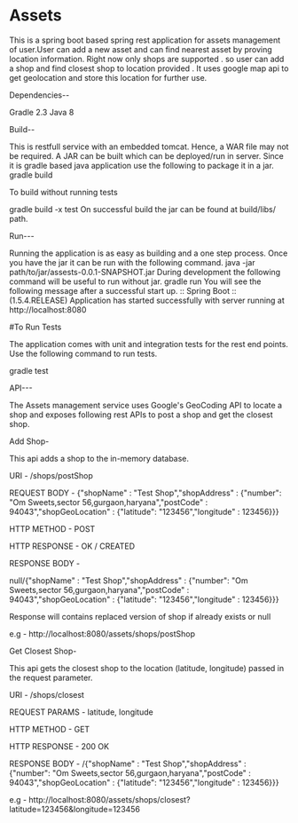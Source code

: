# Assets
This is a spring boot based spring rest application for assets management of user.User can add a new asset and can find nearest asset by proving location information.
Right now only shops are supported . so user can add a shop and find closest shop to location provided . It uses google map api to get geolocation and store this location 
for further use.


 Dependencies--

Gradle 2.3
Java 8

 Build--

This is restfull service with an embedded tomcat. Hence, a WAR file may not be required. A JAR can be built which can be deployed/run in server. Since it is gradle based java application use the following to package it in a jar.
gradle build

To build without running tests

gradle build -x test
On successful build the jar can be found at build/libs/ path.

Run---

Running the application is as easy as building and a one step process. Once you have the jar it can be run with the following command.
java -jar path/to/jar/assests-0.0.1-SNAPSHOT.jar
During development the following command will be useful to run without jar.
gradle run
You will see the following message after a successful start up.
:: Spring Boot ::        (1.5.4.RELEASE)
Application has started successfully with server running at http://localhost:8080

#To Run Tests

The application comes with unit and integration tests for the rest end points. Use the following command to run tests.

gradle test

API---

The Assets management service uses Google's GeoCoding API to locate a shop and exposes following rest APIs to post a shop and get the closest shop. 

Add Shop-

This api adds a shop to the in-memory database.

URI            - /shops/postShop

REQUEST BODY   - 
{"shopName" : "Test Shop","shopAddress" : {"number": "Om Sweets,sector 56,gurgaon,haryana","postCode" : 94043","shopGeoLocation" : {"latitude": "123456","longitude" : 123456}}}

HTTP METHOD    - POST

HTTP RESPONSE  -  OK / CREATED

RESPONSE BODY  -

null/{"shopName" : "Test Shop","shopAddress" : {"number": "Om Sweets,sector 56,gurgaon,haryana","postCode" : 94043","shopGeoLocation" : {"latitude": "123456","longitude" : 123456}}}

Response will contains replaced version of shop if already exists or null

e.g - http://localhost:8080/assets/shops/postShop

Get Closest Shop-

This api gets the closest shop to the location (latitude, longitude) passed in the request parameter.

URI            - /shops/closest

REQUEST PARAMS - latitude, longitude

HTTP METHOD    - GET

HTTP RESPONSE  - 200 OK

RESPONSE BODY  - /{"shopName" : "Test Shop","shopAddress" : {"number": "Om Sweets,sector 56,gurgaon,haryana","postCode" : 94043","shopGeoLocation" : {"latitude": "123456","longitude" : 123456}}}

e.g - http://localhost:8080/assets/shops/closest?latitude=123456&longitude=123456



